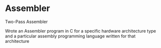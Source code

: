 # Assembler
Two-Pass Assembler

Wrote an Assembler program in C for a specific hardware architecture type and a particular assembly programming language written for that architecture
